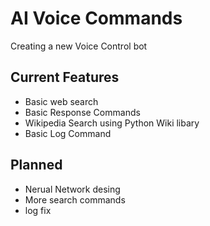 # AI Voice Commands


Creating a new Voice Control bot

## Current Features

- Basic web search
- Basic Response Commands
- Wikipedia Search using Python Wiki libary
- Basic Log Command

## Planned

- Nerual Network desing
- More search commands
- log fix
